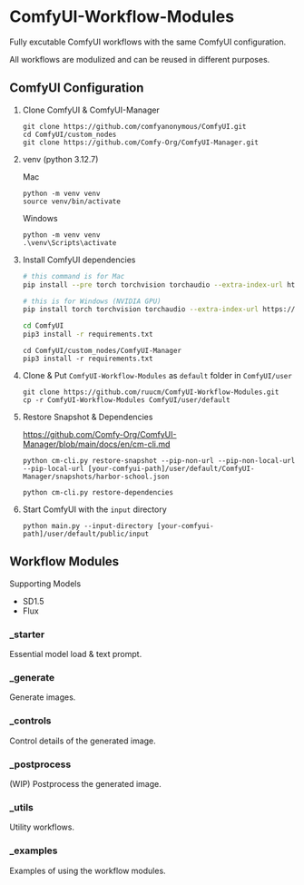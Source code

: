 # ComfyUI-Workflow-Modules

Fully excutable ComfyUI workflows with the same ComfyUI configuration.


All workflows are modulized and can be reused in different purposes.


## ComfyUI Configuration


1. Clone ComfyUI & ComfyUI-Manager

   ```
   git clone https://github.com/comfyanonymous/ComfyUI.git
   cd ComfyUI/custom_nodes
   git clone https://github.com/Comfy-Org/ComfyUI-Manager.git
   ```

1. venv (python 3.12.7)

   Mac

   ```
   python -m venv venv
   source venv/bin/activate
   ```

   Windows

   ```
   python -m venv venv
   .\venv\Scripts\activate
   ```

1. Install ComfyUI dependencies

   ```sh
   # this command is for Mac
   pip install --pre torch torchvision torchaudio --extra-index-url https://download.pytorch.org/whl/nightly/cpu

   # this is for Windows (NVIDIA GPU)
   pip install torch torchvision torchaudio --extra-index-url https://download.pytorch.org/whl/cu128
   ```

   ```sh
   cd ComfyUI
   pip3 install -r requirements.txt
   ```

   ```
   cd ComfyUI/custom_nodes/ComfyUI-Manager
   pip3 install -r requirements.txt
   ```

1. Clone & Put `ComfyUI-Workflow-Modules` as `default` folder in `ComfyUI/user`

   ```
   git clone https://github.com/ruucm/ComfyUI-Workflow-Modules.git
   cp -r ComfyUI-Workflow-Modules ComfyUI/user/default
   ```

1. Restore Snapshot & Dependencies

   https://github.com/Comfy-Org/ComfyUI-Manager/blob/main/docs/en/cm-cli.md

   ```
   python cm-cli.py restore-snapshot --pip-non-url --pip-non-local-url --pip-local-url [your-comfyui-path]/user/default/ComfyUI-Manager/snapshots/harbor-school.json
   ```

   ```
   python cm-cli.py restore-dependencies
   ```

1. Start ComfyUI with the `input` directory

   ```
   python main.py --input-directory [your-comfyui-path]/user/default/public/input
   ```


## Workflow Modules

Supporting Models
- SD1.5
- Flux


### _starter

Essential model load & text prompt.


### _generate

Generate images.


### _controls

Control details of the generated image.


### _postprocess

(WIP) Postprocess the generated image.


### _utils

Utility workflows.

### _examples

Examples of using the workflow modules.
